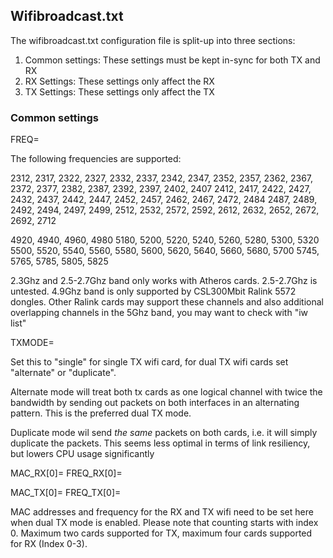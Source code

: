 ## Wifibroadcast.txt

The wifibroadcast.txt configuration file is split-up into three sections:

1. Common settings: These settings must be kept in-sync for both TX and RX
2. RX Settings: These settings only affect the RX
3. TX Settings: These settings only affect the TX


### Common settings

FREQ=

The following frequencies are supported:

2312, 2317, 2322, 2327, 2332, 2337, 2342, 2347, 2352, 2357, 2362, 2367, 2372, 2377, 2382, 2387, 2392, 2397, 2402, 2407
2412, 2417, 2422, 2427, 2432, 2437, 2442, 2447, 2452, 2457, 2462, 2467, 2472, 2484
2487, 2489, 2492, 2494, 2497, 2499, 2512, 2532, 2572, 2592, 2612, 2632, 2652, 2672, 2692, 2712

4920, 4940, 4960, 4980
5180, 5200, 5220, 5240, 5260, 5280, 5300, 5320
5500, 5520, 5540, 5560, 5580, 5600, 5620, 5640, 5660, 5680, 5700
5745, 5765, 5785, 5805, 5825

2.3Ghz and 2.5-2.7Ghz band only works with Atheros cards. 2.5-2.7Ghz is untested. 4.9Ghz band is only supported by CSL300Mbit Ralink 5572 dongles. Other Ralink cards may support these channels and also additional overlapping channels in the 5Ghz band, you may want to check with "iw list"



TXMODE=

Set this to "single" for single TX wifi card, for dual TX wifi cards set "alternate" or "duplicate". 

Alternate mode will treat both tx cards as one logical channel with twice the bandwidth by sending out packets on both  interfaces in an alternating pattern. This is the preferred dual TX mode.

Duplicate mode wil send _the same_ packets on both cards, i.e. it will simply duplicate the packets. This seems less optimal in terms of link resiliency, but lowers CPU usage significantly 



MAC_RX[0]=
FREQ_RX[0]=

MAC_TX[0]=
FREQ_TX[0]=

MAC addresses and frequency for the RX and TX wifi need to be set here when dual TX mode is enabled. Please note that counting starts with index 0. Maximum two cards supported for TX, maximum four cards supported for RX (Index 0-3).

